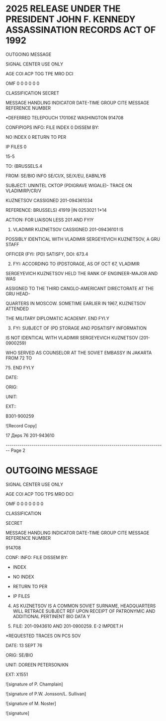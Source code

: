 # 2025 RELEASE UNDER THE PRESIDENT JOHN F. KENNEDY ASSASSINATION RECORDS ACT OF 1992

OUTGOING MESSAGE

SIGNAL CENTER USE ONLY

AGE COI ACP TOG TPE MRO DCI

OMF 0 0 0 0 0 0

CLASSIFICATION
SECRET

MESSAGE HANDLING INDICATOR DATE-TIME GROUP CITE MESSAGE REFERENCE NUMBER

•DEFERRED TELEPOUCH 170106Z WASHINGTON 914708

CONFIPIOPS INFO: FILE INDEX 0 DISSEM BY:

NO INDEX 0 RETURN TO PER

IP FILES 0

15-5

TO: (BRUSSELS.4

FROM: SE/BIO INFO SE/CI/X, SE/X/EU, EABNLYB

SUBJECT: UNINTEL CKTOP (PDIGRAVE WIGALE)- TRACE ON VLADIMIRP/CR/V

KUZNETSOV CASSIGNED 201-094361034

REFERENCE: BRUSSELS) 41919 |IN 0253021 1*14

ACTION: FOR LIAISON LESS 201 AND FYIY

1. VLADIMIR KUZNETSOV CASSIGNED 201-09436101 IS

POSSIBLY IDENTICAL WITH VLADIMIR SERGEYEVICH KUZNETSOV, A GRU STAFF

OFFICER (FYI: (PD) SATISFY, DOI: 673.4

2. FYI: ACCORDING TO (PDSTORAGE, AS OF OCT 67, VLADIMIR

SERGEYEVICH KUZNETSOV HELD THE RANK OF ENGINEER-MAJOR AND WAS

ASSIGNED TO THE THIRD CANGLO-AMERICANT DIRECTORATE AT THE GRU HEAD-

QUARTERS IN MOSCOW. SOMETIME EARLIER IN 1967, KUZNETSOV ATTENDED

THE MILITARY DIPLOMATIC ACADEMY. END FYI.Y

3. FYI: SUBJECT OF (PD STORAGE AND PDSATISFY INFORMATION

IS NOT IDENTICAL WITH VLADIMIR SERGEYEVICH KUZNETSOV (201-0900259)

WHO SERVED AS COUNSELOR AT THE SOVIET EMBASSY IN JAKARTA FROM 72 TO

75. END FYI.Y

DATE:

ORIG:

UNIT:

EXT::

B301-900259

![Record Copy]

17 Деps 76
201-943610


-------------------------------------------------------------------------------- Page 2

# OUTGOING MESSAGE

SIGNAL CENTER USE ONLY

AGE COI ACP TOG TPS MRO DCI

OMF 0 0 0 0 0 0 0

CLASSIFICATION

SECRET

MESSAGE HANDLING INDICATOR DATE-TIME GROUP CITE MESSAGE REFERENCE NUMBER

914708

CONF: INFO: FILE DISSEM BY:

* INDEX
* NO INDEX
* RETURN TO PER

* IP FILES

4. AS KUZNETSOV IS A COMMON SOVIET SURNAME, HEADQUARTERS WILL
   RETRACE SUBJECT REF UPON RECEIPT OF PATRONYMIC AND ADDITIONAL
   PERTINENT BIO DATA Y

5. FILE: 201-0943610 AND 201-0900259. E-2 IMPDET.H

*REQUESTED TRACES ON PCS SOV

DATE: 13 SEPT 76

ORIG: SE/BIO

UNIT: DOREEN PETERSON/KN

EXT: X1551

![signature of P. Champlain]

![signature of P.W. Jonsson/L. Sullivan]

![signature of M. Noster]

![signature]
